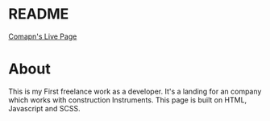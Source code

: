 # README

[Comapn's Live Page](https://lifttechequipments.com/)

# About 
This is my First freelance work as a developer. It's a landing for an company which works with construction Instruments. This page is built on HTML, Javascript and SCSS.

